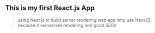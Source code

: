 ## This is my first React.js App 
> using Next js to build server rendering web app
> why use NextJS
> because it serverside rendering and good SEOs
